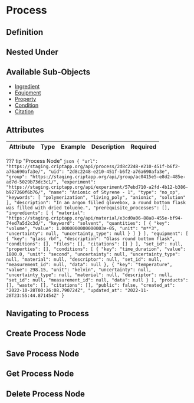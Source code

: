 # Process

## Definition
<!-- TODO needs to be converted from software template to process -->

## Nested Under



## Available Sub-Objects
* <a href="../../subobjects/ingredient" target="_blank">Ingredient</a>
* <a href="../../subobjects/equipment" target="_blank">Equipment</a>
* <a href="../../subobjects/property" target="_blank">Property</a>
* <a href="../../subobjects/condition" target="_blank">Condition</a>
* <a href="../../subobjects/citation" target="_blank">Citation</a>


## Attributes

| Attribute | Type | Example                        | Description                     | Required |
|-----------|------|--------------------------------|---------------------------------|----------|


??? tip "Process Node"
    ```json
    {
        "url": "https://staging.criptapp.org/api/process/2d8c2248-e210-451f-b6f2-a76a690afa3e/",
        "uid": "2d8c2248-e210-451f-b6f2-a76a690afa3e",
        "group": "https://staging.criptapp.org/api/group/ac0415e5-e8d2-485e-ad7d-5029b73dc3c1/",
        "experiment": "https://staging.criptapp.org/api/experiment/57ebd710-a2fd-4b12-b386-b927260f6b76/",
        "name": "Anionic of Styrene - 1",
        "type": "no_op",
        "keywords": [
            "polymerization",
            "living_poly",
            "anionic",
            "solution"
        ],
        "description": "In an argon filled glovebox, a round bottom flask was filled with dried toluene.",
        "prerequisite_processes": [],
        "ingredients": [
            {
                "material": "https://staging.criptapp.org/api/material/e3cd0a06-88a8-455e-bf94-74ed7a5d2c3d/",
                "keyword": "solvent",
                "quantities": [
                    {
                        "key": "volume",
                        "value": 1.0000000000000003e-05,
                        "unit": "m**3",
                        "uncertainty": null,
                        "uncertainty_type": null
                    }
                ]
            }
        ],
        "equipment": [
            {
                "key": "glass_rbf",
                "description": "Glass round bottom flask",
                "conditions": [],
                "files": [],
                "citations": []
            }
        ],
        "set_id": null,
        "properties": [],
        "conditions": [
            {
                "key": "time_duration",
                "value": 1800.0,
                "unit": "second",
                "uncertainty": null,
                "uncertainty_type": null,
                "material": null,
                "descriptor": null,
                "set_id": null,
                "measurement_id": null,
                "data": null
            },
            {
                "key": "temperature",
                "value": 298.15,
                "unit": "kelvin",
                "uncertainty": null,
                "uncertainty_type": null,
                "material": null,
                "descriptor": null,
                "set_id": null,
                "measurement_id": null,
                "data": null
            }
        ],
        "products": [],
        "waste": [],
        "citations": [],
        "public": false,
        "created_at": "2022-10-28T00:26:08.790724Z",
        "updated_at": "2022-11-28T23:55:44.871454Z"
    }
    ```



## Navigating to Process 

## Create Process Node

## Save Process Node

## Get Process Node

## Delete Process Node
